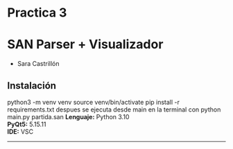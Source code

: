 # Practica 3
# SAN Parser + Visualizador
- Sara Castrillón
## Instalación
python3 -m venv venv
source venv/bin/activate
pip install -r requirements.txt
 despues se ejecuta desde main en la terminal con python main.py partida.san
**Lenguaje:** Python 3.10  
**PyQt5:** 5.15.11  
**IDE:** VSC

---

